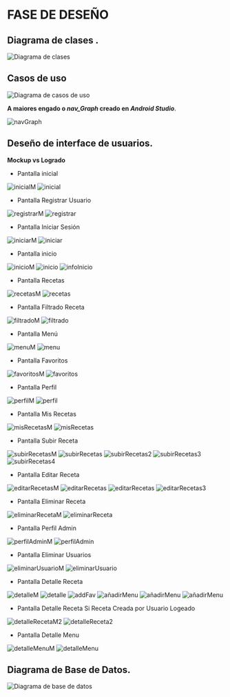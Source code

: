 # FASE DE DESEÑO

## Diagrama de clases .

![Diagrama de clases](../img/diagrama_clases.png)

## Casos de uso

![Diagrama de casos de uso](../img/diagrama_casos_uso.png)

**A maiores engado o _nav_Graph_ creado en _Android Studio_**.

![navGraph](../img/nav_graph_comocomo.png)

## Deseño de interface de usuarios.
**Mockup vs Logrado**

- Pantalla inicial 
  
![inicialM](../img/Mockup/p_inicial.png) ![inicial](../img/Capturas%20App/inicial.png) 

- Pantalla Registrar Usuario

![registrarM](../img/Mockup/p_crear_cuenta.png) ![registrar](../img/Capturas%20App/registrarse.png)

- Pantalla Iniciar Sesión

![iniciarM](../img/Mockup/p_iniciar_sesion.png) ![iniciar](../img/Capturas%20App/iniciar_sesion.png)

- Pantalla inicio

![inicioM](../img/Mockup/p_inicio.png) ![inicio](../img/Capturas%20App/portada.png)
![infoInicio](../img/Capturas%20App/portada_detalle.png)


- Pantalla Recetas

![recetasM](../img/Mockup/p_recetas.png) ![recetas](../img/Capturas%20App/recetas.png)

- Pantalla Filtrado Receta

![filtradoM](../img/Mockup/p_detalle_filtrado.png) ![filtrado](../img/Capturas%20App/recetas_filtro.png)

- Pantalla Menú 

![menuM](../img/Mockup/p_menu_semanal.png) ![menu](../img/Capturas%20App/menu.png)

- Pantalla Favoritos 
  
![favoritosM](../img/Mockup/p_favorita.png) ![favoritos](../img/Capturas%20App/favoritos.png)

- Pantalla Perfil

![perfilM](../img/Mockup/p_perfil.png) ![perfil](../img/Capturas%20App/perfil.png)

- Pantalla Mis Recetas

![misRecetasM](../img/Mockup/p_mis_recetas.png) ![misRecetas](../img/Capturas%20App/perfil_recetas.png)

- Pantalla Subir Receta

![subirRecetasM](../img/Mockup/p_subir_receta.png) ![subirRecetas](../img/Capturas%20App/perfil_recetas_subir.png) ![subirRecetas2](../img/Capturas%20App/perfil_recetas_subir_completo.png) ![subirRecetas3](../img/Capturas%20App/perfil_recetas_detalle_subida.png) ![subirRecetas4](../img/Capturas%20App/perfil_recetas_subida.png)

- Pantalla Editar Receta

![editarRecetasM](../img/Mockup/p_editar_receta.png) ![editarRecetas](../img/Capturas%20App/perfil_recetas_editar.png) 
![editarRecetas](../img/Capturas%20App/perfil_recetas_editar_plantilla.png)
![editarRecetas3](../img/Capturas%20App/perfil_recetas_detalle_editada.png)

- Pantalla Eliminar Receta

![eliminarRecetaM](../img/Mockup/p_eliminar_receta.png) ![eliminarReceta](../img/Capturas%20App/perfil_recetas_eliminar.png)

- Pantalla Perfil Admin

![perfilAdminM](../img/Mockup/p_usuario_administrador.png) ![perfilAdmin](../img/Capturas%20App/perfil_admin.png)

- Pantalla Eliminar Usuarios

![eliminarUsuarioM](../img/Mockup/p_eliminar_usuarios.png) ![eliminarUsuario](../img/Capturas%20App/perfil_admin_eliminar_usuarios.png)

- Pantalla Detalle Receta

![detalleM](../img/Mockup/p_detalle_receta.png) 
![detalle](../img/Capturas%20App/recetas_detalle.png)
![addFav](../img/Capturas%20App/recetas_detalle_fav.png)
![añadirMenu](../img/Capturas%20App/recetas_detalle_addMenu.png)
![añadirMenu](../img/Capturas%20App/recetas_detalle_addMenu2.png)
![añadirMenu](../img/Capturas%20App/recetas_detalle_addMenu2_confirmacion.png)


- Pantalla Detalle Receta Si Receta Creada por Usuario Logeado

![detalleRecetaM2](../img/Mockup/p_detalle_receta.png) ![detalleReceta2](../img/Capturas%20App/perfil_recetas_detalle_editada.png)

- Pantalla Detalle Menu

![detalleMenuM](../img/Mockup/p_menu_dia.png) ![detalleMenu](../img/Capturas%20App/menu_dia.png)

## Diagrama de Base de Datos.

![Diagrama de base de datos](../img/gestion_recetas.png)

